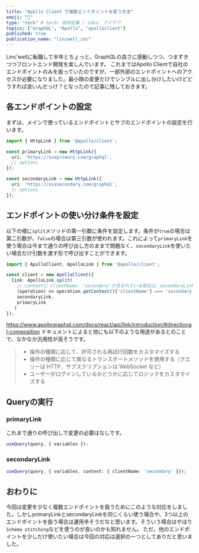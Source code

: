```yaml
---
title: "Apollo Client で複数エンドポイントを扱う方法"
emoji: "🍉"
type: "tech" # tech: 技術記事 / idea: アイデア
topics: ["GraphQL", "Apollo", "apolloclient"]
published: true
publication_name: "lincwell_inc"
---
```


Linc'wellに転職して半年とちょっと、GraphQLの良さに感動しつつ、つまずきつつフロントエンド開発を楽しんでいます。
これまではApollo Clientで自社のエンドポイントのみを扱っていたのですが、一部外部のエンドポイントへのアクセスが必要になりました。最小限の変更だけでシンプルに出し分けしたいけどどうすれば良いんだっけ？となったので記事に残しておきます。

## 各エンドポイントの設定
まずは、メインで使っているエンドポイントとサブのエンドポイントの設定を行います。
```ts
import { HttpLink } from '@apollo/client';

const primaryLink = new HttpLink({
  uri: 'https://xxxprimary.com/graphql',
  // options
});

const secondaryLink = new HttpLink({
  uri: 'https://xxxsecondary.com/graphql',
  // options
});
```

## エンドポイントの使い分け条件を設定
以下の様に`split`メソッドの第一引数に条件を設定します。条件が`true`の場合は第二引数が、`false`の場合は第三引数が使われます。これによって`primaryLink`を使う場合は今まで通りの呼び出し方のままで問題なく、`secondaryLink`を使いたい場合だけ引数を渡す形で呼び出すことができます。
```ts
import { ApolloClient, ApolloLink } from '@apollo/client';

const client = new ApolloClient({
  link: ApolloLink.split(
    // contextに clientName: 'secondary'が含まれている場合は、secondaryLinkを使う。それ以外はprimaryLinkを使う
    (operation) => operation.getContext()['clientName'] === 'secondary',
    secondaryLink,
    primaryLink
   )
});
```
https://www.apollographql.com/docs/react/api/link/introduction/#directional-composition
ドキュメントによると他にも以下のような用途があるとのことで、なかなか汎用性が高そうです。
> - 操作の種類に応じて、許可される再試行回数をカスタマイズする
> - 操作の種類に応じて異なるトランスポートメソッドを使用する（クエリーは HTTP、サブスクリプションは WebSocket など）
> - ユーザーがログインしているかどうかに応じてロジックをカスタマイズする

## Queryの実行
### primaryLink
これまで通りの呼び出しで変更の必要はなしです。
```ts
useQuery(query, { variables });
```

### secondaryLink
```ts
useQuery(query, { variables, context: { clientName: 'secondary' }});
```

## おわりに
今回は変更を少なく複数エンドポイントを扱うためにこのような対応をしました。しかしprimaryLinkとsecondaryLinkを同じくらい使う場合や、3つ以上のエンドポイントを扱う場合は運用辛そうだなと思います。そういう場合はやはり`Schema stitching`などを使うのが良いのかも知れません。
ただ、他のエンドポイントを少しだけ使いたい場合は今回の対応は選択の一つとしてありだと思いました。
